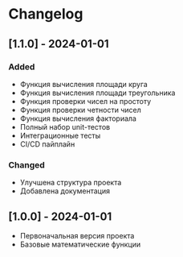# Changelog

## [1.1.0] - 2024-01-01

### Added
- Функция вычисления площади круга
- Функция вычисления площади треугольника  
- Функция проверки чисел на простоту
- Функция проверки четности чисел
- Функция вычисления факториала
- Полный набор unit-тестов
- Интеграционные тесты
- CI/CD пайплайн

### Changed
- Улучшена структура проекта
- Добавлена документация

## [1.0.0] - 2024-01-01
- Первоначальная версия проекта
- Базовые математические функции
